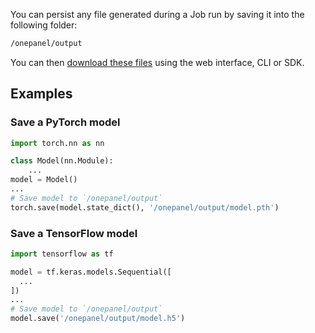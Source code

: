 You can persist any file generated during a Job run by saving it into the following folder:

```bash
/onepanel/output
```

You can then [download these files](/jobs/download-output) using the web interface, CLI or SDK.

## Examples

### Save a PyTorch model

```python
import torch.nn as nn

class Model(nn.Module):
    ...
model = Model()
...
# Save model to `/onepanel/output`
torch.save(model.state_dict(), '/onepanel/output/model.pth')
```

### Save a TensorFlow model

```python
import tensorflow as tf

model = tf.keras.models.Sequential([
  ...
])
...
# Save model to `/onepanel/output`
model.save('/onepanel/output/model.h5')
```
